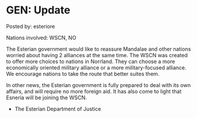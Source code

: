 # GEN: Update

Posted by: esteriore

Nations involved: WSCN, NO

The Esterian government would like to reassure Mandalae and other nations worried about having 2 alliances at the same time. The WSCN was created to offer more choices to nations in Norrland. They can choose a more economically oriented military alliance or a more military-focused alliance. We encourage nations to take the route that better suites them.

In other news, the Esterian government is fully prepared to deal with its own affairs, and will require no more foreign aid. It has also come to light that Esneria will be joining the WSCN.

- The Esterian Department of Justice
